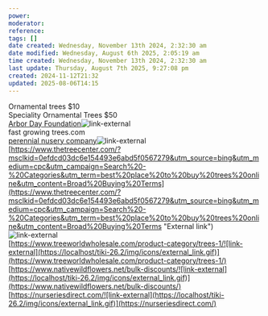 ```yaml
---
power: 
moderator: 
reference: 
tags: []
date created: Wednesday, November 13th 2024, 2:32:30 am
date modified: Wednesday, August 6th 2025, 2:05:19 am
time created: Wednesday, November 13th 2024, 2:32:30 am
last update: Thursday, August 7th 2025, 9:27:08 pm
created: 2024-11-12T21:32
updated: 2025-08-06T14:15
---
```

Ornamental trees $10  
Speciality Ornamental Trees $50  
[Arbor Day Foundation](https://shop.arborday.org/ "External link")![link-external](https://localhost/tiki-26.2/img/icons/external_link.gif)  
fast growing trees.com  
[perennial nusery company](https://www.perennialco.com/trees-for-sale/ "External link")![link-external](https://localhost/tiki-26.2/img/icons/external_link.gif)  
[https://www.thetreecenter.com/?msclkid=0efdcd03dc6e154493e6abd5f0567279&utm_source=bing&utm_medium=cpc&utm_campaign=Search%20-%20Categories&utm_term=best%20place%20to%20buy%20trees%20online&utm_content=Broad%20Buying%20Terms](https://www.thetreecenter.com/?msclkid=0efdcd03dc6e154493e6abd5f0567279&utm_source=bing&utm_medium=cpc&utm_campaign=Search%20-%20Categories&utm_term=best%20place%20to%20buy%20trees%20online&utm_content=Broad%20Buying%20Terms "External link")![link-external](https://localhost/tiki-26.2/img/icons/external_link.gif)  
[https://www.treeworldwholesale.com/product-category/trees-1/![link-external](https://localhost/tiki-26.2/img/icons/external_link.gif)](https://www.treeworldwholesale.com/product-category/trees-1/)  
[https://www.nativewildflowers.net/bulk-discounts/![link-external](https://localhost/tiki-26.2/img/icons/external_link.gif)](https://www.nativewildflowers.net/bulk-discounts/)  
[https://nurseriesdirect.com/![link-external](https://localhost/tiki-26.2/img/icons/external_link.gif)](https://nurseriesdirect.com/)
